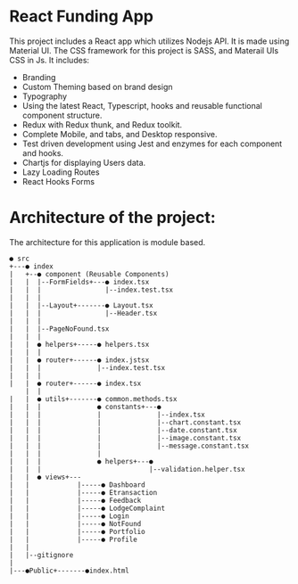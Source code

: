 # React Funding App

This project includes a React app which utilizes Nodejs API. It is made using Material UI. The CSS framework for this project is SASS, and Materail UIs CSS in Js. 
It includes:

- Branding
- Custom Theming based on brand design
- Typography
- Using the latest React, Typescript, hooks and reusable functional component structure.
- Redux with Redux thunk, and Redux toolkit.
- Complete Mobile, and tabs, and Desktop responsive.
- Test driven development using Jest and enzymes for each component and hooks.
- Chartjs for displaying Users data.
- Lazy Loading Routes
- React Hooks Forms

# Architecture of the project:

The architecture for this application is module based. 
```
● src
+---● index
|   +--● component (Reusable Components)
|   |  |--FormFields+---● index.tsx
|   |  |                |--index.test.tsx
|   |  |
|   |  |--Layout+-------● Layout.tsx
|   |  |                |--Header.tsx
|   |  |
|   |  |--PageNoFound.tsx
|   |  |
|   |  ● helpers+-----● helpers.tsx
|   |  |
|   |  ● router+------● index.jstsx
|   |  |              |--index.test.tsx
|   |  |
|   |  ● router+------● index.tsx
    |  |
|   |  ● utils+-------● common.methods.tsx
|   |  |              ● constants+---●
|   |  |              |              |--index.tsx
|   |  |              |              |--chart.constant.tsx
|   |  |              |              |--date.constant.tsx
|   |  |              |              |--image.constant.tsx
|   |  |              |              |--message.constant.tsx
|   |  |              |              
|   |  |              ● helpers+---●
|   |  |                           |--validation.helper.tsx
|   |  ● views+---
|   |            |-----● Dashboard
|   |            |-----● Etransaction
|   |            |-----● Feedback
|   |            |-----● LodgeComplaint
|   |            |-----● Login
|   |            |-----● NotFound
|   |            |-----● Portfolio
|   |            |-----● Profile
|   |  
|   |--gitignore
|
|---●Public+-------●index.html
```
